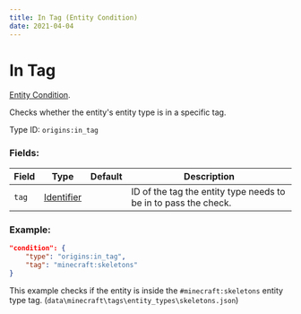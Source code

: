 ```yaml
---
title: In Tag (Entity Condition)
date: 2021-04-04
---
```

# In Tag

[Entity Condition](../entity_conditions.md).

Checks whether the entity's entity type is in a specific tag.

Type ID: `origins:in_tag`

### Fields:

Field  | Type | Default | Description
-------|------|---------|-------------
`tag` | [Identifier](../data_types/identifier.md) | |  ID of the tag the entity type needs to be in to pass the check.

### Example:
```json
"condition": {
    "type": "origins:in_tag",
    "tag": "minecraft:skeletons"
}
```
This example checks if the entity is inside the `#minecraft:skeletons` entity type tag. (`data\minecraft\tags\entity_types\skeletons.json`)